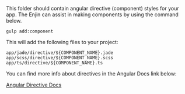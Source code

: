 This folder should contain angular directive (component) styles for your app.  The Enjin can assist in making components by using the command below.

```gulp add:component```

This will add the following files to your project:
```
app/jade/directive/${COMPONENT_NAME}.jade
app/scss/directive/${COMPONENT_NAME}.scss
app/ts/directive/${COMPONENT_NAME}.ts
``` 

You can find more info about directives in the Angular Docs link below:

<a href="https://docs.angularjs.org/guide/directive" target="_blank">Angular Directive Docs</a>